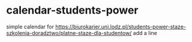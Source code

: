 # calendar-students-power
simple calendar for https://biurokarier.uni.lodz.pl/students-power-staze-szkolenia-doradztwo/platne-staze-dla-studentow/ 
add a line
